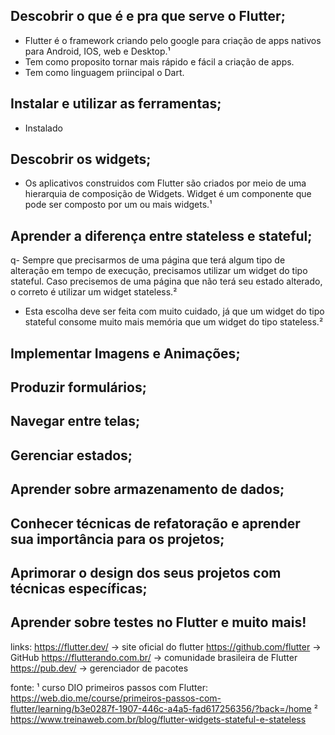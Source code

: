 ## Descobrir o que é e pra que serve o Flutter;
- Flutter é o framework criando pelo google para criação de apps nativos para Android, IOS, web e Desktop.¹
- Tem como proposito tornar mais rápido e fácil a criação de apps.
- Tem como linguagem priincipal o Dart.
## Instalar e utilizar as ferramentas;
- Instalado
## Descobrir os widgets;
- Os aplicativos construidos com Flutter são criados por meio de uma hierarquia de composição de Widgets. Widget é um componente que pode ser composto por um ou mais widgets.¹
## Aprender a diferença entre stateless e stateful;
q- Sempre que precisarmos de uma página que terá algum tipo de alteração em tempo de execução, precisamos utilizar um widget do tipo stateful. Caso precisemos de uma página que não terá seu estado alterado, o correto é utilizar um widget stateless.²
- Esta escolha deve ser feita com muito cuidado, já que um widget do tipo stateful consome muito mais memória que um widget do tipo stateless.²
## Implementar Imagens e Animações;
## Produzir formulários;
## Navegar entre telas;
## Gerenciar estados;
## Aprender sobre armazenamento de dados;
## Conhecer técnicas de refatoração e aprender sua importância para os projetos;
## Aprimorar o design dos seus projetos com técnicas específicas;
## Aprender sobre testes no Flutter e muito mais!


links:
https://flutter.dev/ -> site oficial do flutter
https://github.com/flutter -> GitHub
https://flutterando.com.br/ -> comunidade brasileira de Flutter
https://pub.dev/ -> gerenciador de pacotes

fonte: 
¹ curso DIO primeiros passos com Flutter: https://web.dio.me/course/primeiros-passos-com-flutter/learning/b3e0287f-1907-446c-a4a5-fad617256356/?back=/home
² https://www.treinaweb.com.br/blog/flutter-widgets-stateful-e-stateless